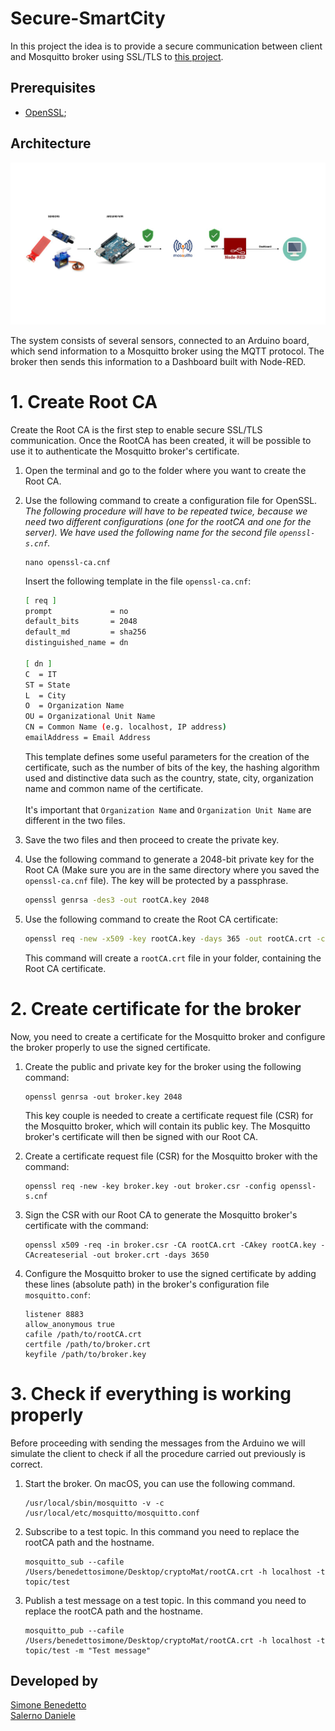 # Secure-SmartCity

In this project the idea is to provide a secure communication between client and Mosquitto broker using SSL/TLS to [this project](https://github.com/BenedettoSimone/SmartCity-Arduino).


## Prerequisites
* [OpenSSL](https://www.openssl.org);

## Architecture
<p align="center"><img src="./images/architecture.jpg"/></p>
The system consists of several sensors, connected to an Arduino board, which send information to a Mosquitto broker using the MQTT protocol. The broker then sends this information to a Dashboard built with Node-RED.


# 1. Create Root CA
Create the Root CA is the first step to enable secure SSL/TLS communication. Once the RootCA has been created, it will be possible to use it to authenticate the Mosquitto broker's certificate.

1. Open the terminal and go to the folder where you want to create the Root CA.
2. Use the following command to create a configuration file for OpenSSL. _The following procedure will have to be repeated twice, because we need two different configurations (one for the rootCA and one for the server). We have used the following name for the second file ``openssl-s.cnf``._
         
   ```
   nano openssl-ca.cnf
   ```
       
   Insert the following template in the file ``openssl-ca.cnf``:
   ```bash
   [ req ]
   prompt             = no
   default_bits       = 2048
   default_md         = sha256
   distinguished_name = dn
    
   [ dn ]
   C  = IT
   ST = State
   L  = City
   O  = Organization Name
   OU = Organizational Unit Name
   CN = Common Name (e.g. localhost, IP address)
   emailAddress = Email Address
   ```
   This template defines some useful parameters for the creation of the certificate, such as the number of bits of the key, the hashing algorithm used and distinctive data such as the country, state, city, organization name and common name of the certificate. 
   <br><br>
   It's important that ``Organization Name`` and ``Organization Unit Name`` are different in the two files.

       

3. Save the two files and then proceed to create the private key. 

4. Use the following command to generate a 2048-bit private key for the Root CA (Make sure you are in the same directory where you saved the `openssl-ca.cnf` file). The key will be protected by a passphrase.
    ```bash
    openssl genrsa -des3 -out rootCA.key 2048
    ```
5. Use the following command to create the Root CA certificate:

    ```bash
    openssl req -new -x509 -key rootCA.key -days 365 -out rootCA.crt -config openssl-ca.cnf
    ```
    This command will create a ``rootCA.crt`` file in your folder, containing the Root CA certificate.





# 2. Create certificate for the broker

Now, you need to create a certificate for the Mosquitto broker and configure the broker properly to use the signed certificate.

1. Create the public and private key for the broker using the following command:

   ```
   openssl genrsa -out broker.key 2048
   ```
   This key couple is needed to create a certificate request file (CSR) for the Mosquitto broker, which will contain its public key. The Mosquitto broker's certificate will then be signed with our Root CA.

2. Create a certificate request file (CSR) for the Mosquitto broker with the command:

   ```
   openssl req -new -key broker.key -out broker.csr -config openssl-s.cnf
   ```

3. Sign the CSR with our Root CA to generate the Mosquitto broker's certificate with the command:

   ```
   openssl x509 -req -in broker.csr -CA rootCA.crt -CAkey rootCA.key -CAcreateserial -out broker.crt -days 3650
   ```

4. Configure the Mosquitto broker to use the signed certificate by adding these lines (absolute path) in the broker's configuration file `mosquitto.conf`:

   ```
   listener 8883
   allow_anonymous true
   cafile /path/to/rootCA.crt
   certfile /path/to/broker.crt
   keyfile /path/to/broker.key
   ```

# 3. Check if everything is working properly
Before proceeding with sending the messages from the Arduino we will simulate the client to check if all the procedure carried out previously is correct.

1. Start the broker. On macOS, you can use the following command.
   ```
   /usr/local/sbin/mosquitto -v -c /usr/local/etc/mosquitto/mosquitto.conf
   ```
2. Subscribe to a test topic. In this command you need to replace the rootCA path and the hostname. 
   ```
   mosquitto_sub --cafile /Users/benedettosimone/Desktop/cryptoMat/rootCA.crt -h localhost -t topic/test
   ```
3. Publish a test message on a test topic. In this command you need to replace the rootCA path and the hostname.
   ```
   mosquitto_pub --cafile /Users/benedettosimone/Desktop/cryptoMat/rootCA.crt -h localhost -t topic/test -m "Test message"
   ```


## Developed by
[Simone Benedetto](https://github.com/BenedettoSimone)<br>
[Salerno Daniele](https://github.com/DanieleSalerno) 